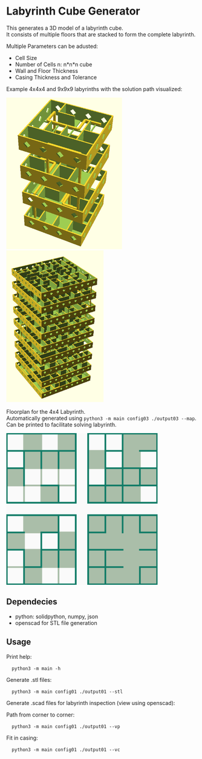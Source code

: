 # Labyrinth Cube Generator
This generates a 3D model of a labyrinth cube.  
It consists of multiple floors that are stacked to form the complete labyrinth.  

Multiple Parameters can be adusted:  
* Cell Size
* Number of Cells n: n*n\*n cube
* Wall and Floor Thickness
* Casing Thickness and Tolerance

Example 4x4x4 and 9x9x9 labyrinths with the solution path visualized:

<p float="left">
<img src="img/path_4x4.png" alt="drawing" height="400"/>
<img src="img/path_9x9.png" alt="drawing" height="400"/>
</p>

Floorplan for the 4x4 Labyrinth.   
Automatically generated using `python3 -m main config03 ./output03 --map`.  
Can be printed to facilitate solving labyrinth.

<img src="img/map.png" alt="drawing" height="400"/>


## Dependecies
* python: solidpython, numpy, json
* openscad for STL file generation    

## Usage
Print help:  

      python3 -m main -h

Generate .stl files:

      python3 -m main config01 ./output01 --stl

Generate .scad files for labyrinth inspection (view using openscad):

Path from corner to corner:

      python3 -m main config01 ./output01 --vp 
      
Fit in casing:
      
      python3 -m main config01 ./output01 --vc